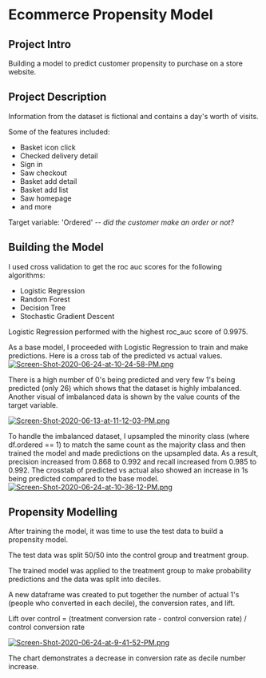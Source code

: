 # Ecommerce Propensity Model

## Project Intro
Building a model to predict customer propensity to purchase on a store website. 

## Project Description
Information from the dataset is fictional and contains a day's worth of visits. 

Some of the features included:
* Basket icon click
* Checked delivery detail
* Sign in
* Saw checkout
* Basket add detail
* Basket add list
* Saw homepage
* and more

Target variable: 'Ordered' -- *did the customer make an order or not?*


## Building the Model
I used cross validation to get the roc auc scores for the following algorithms:
* Logistic Regression
* Random Forest
* Decision Tree
* Stochastic Gradient Descent

Logistic Regression performed with the highest roc_auc score of 0.9975.

As a base model, I proceeded with Logistic Regression to train and make predictions. Here is a cross tab of the predicted vs actual values.
[![Screen-Shot-2020-06-24-at-10-24-58-PM.png](https://i.postimg.cc/s2MQpW1w/Screen-Shot-2020-06-24-at-10-24-58-PM.png)](https://postimg.cc/bGjwPsxt)

There is a high number of 0's being predicted and very few 1's being predicted (only 26) which shows that the dataset is highly imbalanced.
Another visual of imbalanced data is shown by the value counts of the target variable.

[![Screen-Shot-2020-06-13-at-11-12-03-PM.png](https://i.postimg.cc/7bv5gkWF/Screen-Shot-2020-06-13-at-11-12-03-PM.png)](https://postimg.cc/8fHkSqD4)

To handle the imbalanced dataset, I upsampled the minority class (where df.ordered == 1) to match the same count as the majority class and then trained the model and made predictions on the upsampled data. As a result, precision increased from 0.868 to 0.992 and recall increased from 0.985 to 0.992. 
The crosstab of predicted vs actual also showed an increase in 1s being predicted compared to the base model.
[![Screen-Shot-2020-06-24-at-10-36-12-PM.png](https://i.postimg.cc/cC34H798/Screen-Shot-2020-06-24-at-10-36-12-PM.png)](https://postimg.cc/N2gwCXwg)

## Propensity Modelling
After training the model, it was time to use the test data to build a propensity model.

The test data was split 50/50 into the control group and treatment group. 

The trained model was applied to the treatment group to make probability predictions and the data was split into deciles.

A new dataframe was created to put together the number of actual 1's (people who converted in each decile), the conversion rates, and lift.

Lift over control = (treatment conversion rate - control conversion rate) / control conversion rate

[![Screen-Shot-2020-06-24-at-9-41-52-PM.png](https://i.postimg.cc/tgpPGwMV/Screen-Shot-2020-06-24-at-9-41-52-PM.png)](https://postimg.cc/dhND8Hvq)

The chart demonstrates a decrease in conversion rate as decile number increase. 
